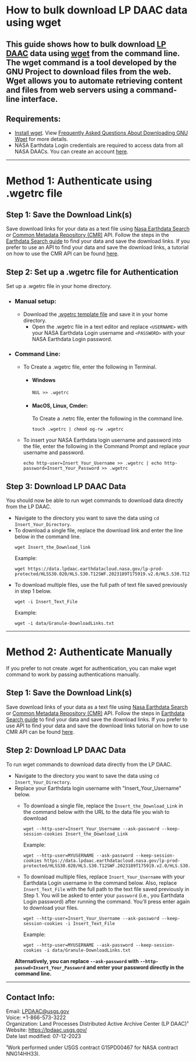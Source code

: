 # How to bulk download LP DAAC data using wget  

This guide shows how to bulk download [LP DAAC](https://lpdaac.usgs.gov/) data using [wget](https://www.gnu.org/software/wget/) from the command line. The wget command is a tool developed by the GNU Project to download files from the web. Wget allows you to automate retrieving content and files from web servers using a command-line interface. 
---

## Requirements:
- [Install wget](https://ftp.gnu.org/gnu/wget/). View [Frequently Asked Questions About Downloading GNU Wget](http://wget.addictivecode.org/FrequentlyAskedQuestions.html#download) for more details.
- NASA Earthdata Login credentials are required to access data from all NASA DAACs. You can create an account [here](https://urs.earthdata.nasa.gov/users/new).
---

# Method 1: Authenticate using .wgetrc file
## Step 1: Save the Download Link(s)  

Save download links for your data as a text file using [Nasa Earthdata Search](https://search.earthdata.nasa.gov/search) or [Common Metadata Repository (CMR)](https://www.earthdata.nasa.gov/eosdis/science-system-description/eosdis-components/cmr) API. Follow the steps in the [Earthdata Search guide](https://github.com/nasa/EMIT-Data-Resources/blob/main/guides/Getting_EMIT_Data_using_EarthData_Search.md) to find your data and save the download links. If you prefer to use an API to find your data and save the download links, a tutorial on how to use the CMR API can be found [here](https://github.com/nasa/LPDAAC-Data-Resources/blob/main/python/tutorials/Data_Discovery_CMR_API_Request.ipynb). 


## Step 2: Set up a .wgetrc file for Authentication

Set up a .wgetrc file in your home directory.

- ### Manual setup:
  - Download the [.wgetrc template file](https://github.com/nasa/LPDAAC-Data-Resources/tree/main/data/.wgetrc) and save it in your home directory.
    - Open the .wgetrc file in a text editor and replace `<USERNAME>` with your NASA Earthdata Login username and `<PASSWORD>` with your NASA Earthdata Login password.
    


- ### Command Line:
  - To Create a .wgetrc file, enter the following in Terminal.
    - #### Windows
      ```text
      NUL >> .wgetrc
      ```
    - #### MacOS, Linux, Cmder:

      To Create a .netrc file, enter the following in the command line. 
      ```text
      touch .wgetrc | chmod og-rw .wgetrc
      ```
  - To insert your NASA Earthdata login username and password into the file, enter the following in the Command Prompt and replace your username and password.

      ```text
      echo http-user=Insert_Your_Username >> .wgetrc | echo http-password=Insert_Your_Password >> .wgetrc
      ```

## Step 3: Download LP DAAC Data

You should now be able to run wget commands to download data directly from the LP DAAC. 
- Navigate to the directory you want to save the data using `cd Insert_Your_Directory`.
- To download a single file, replace the download link and enter the line below in the command line.
  ```text
  wget Insert_the_Download_link
  ``` 
  Example:
  ```text
  wget https://data.lpdaac.earthdatacloud.nasa.gov/lp-prod-protected/HLSS30.020/HLS.S30.T12SWF.2023189T175919.v2.0/HLS.S30.T12SWF.2023189T175919.v2.0.B08.tif 
  ``` 
- To download multiple files, use the full path of text file saved previously in step 1 below. 
  ```text
  wget -i Insert_Text_File
  ``` 
  Example:
  ```text
  wget -i data/Granule-DownloadLinks.txt

  ```

---
# Method 2: Authenticate Manually

If you prefer to not create .wget for authentication, you can make wget command to work by passing authentications manually.

## Step 1: Save the Download Link(s)  

Save download links of your data as a text file using [Nasa Earthdata Search](https://search.earthdata.nasa.gov/search) or [Common Metadata Repository (CMR)](https://www.earthdata.nasa.gov/eosdis/science-system-description/eosdis-components/cmr) API. Follow the steps in [Earthdata Search guide](https://github.com/nasa/EMIT-Data-Resources/blob/main/guides/Getting_EMIT_Data_using_EarthData_Search.md) to find your data and save the download links. If you prefer to use API to find your data and save the download links tutorial on how to use CMR API can be found [here](https://github.com/nasa/LPDAAC-Data-Resources/blob/main/python/tutorials/Data_Discovery_CMR_API_Request.ipynb). 


## Step 2: Download LP DAAC Data

To run wget commands to download data directly from the LP DAAC. 

- Navigate to the directory you want to save the data using `cd Insert_Your_Directory`.
- Replace your Earthdata login username with "Insert_Your_Username" below.
  - To download a single file, replace the `Insert_the_Download_Link`  in the command below with the URL to the data file you wish to download
    ```
    wget --http-user=Insert_Your_Username --ask-password --keep-session-cookies Insert_the_Download_Link
    ```
     Example:
    ```
    wget --http-user=MYUSERNAME --ask-password --keep-session-cookies https://data.lpdaac.earthdatacloud.nasa.gov/lp-prod-protected/HLSS30.020/HLS.S30.T12SWF.2023189T175919.v2.0/HLS.S30.T12SWF.2023189T175919.v2.0.B08.tif
    ```
  
  - To download multiple files, replace `Insert_Your_Username` with your Earthdata Login username in the command below. Also, replace `Insert_Text_File` with the full path to the text file saved previously in Step 1. You will be asked to enter your `password` (i.e., you Earthdata Login password) after running the command. You'll press enter again to download your files.  
  
    ```
    wget --http-user=Insert_Your_Username --ask-password --keep-session-cookies -i Insert_Text_File
    ```

    Example:
    ```
    wget --http-user=MYUSERNAME --ask-password --keep-session-cookies -i data/Granule-DownloadLinks.txt
    ```
  **Alternatively, you can replace `--ask-password` with `--http-passwd=Insert_Your_Password` and enter your password directly in the command line.** 

---

## Contact Info:  

Email: LPDAAC@usgs.gov  
Voice: +1-866-573-3222  
Organization: Land Processes Distributed Active Archive Center (LP DAAC)¹  
Website: <https://lpdaac.usgs.gov/>  
Date last modified: 07-12-2023  

¹Work performed under USGS contract G15PD00467 for NASA contract NNG14HH33I.  
